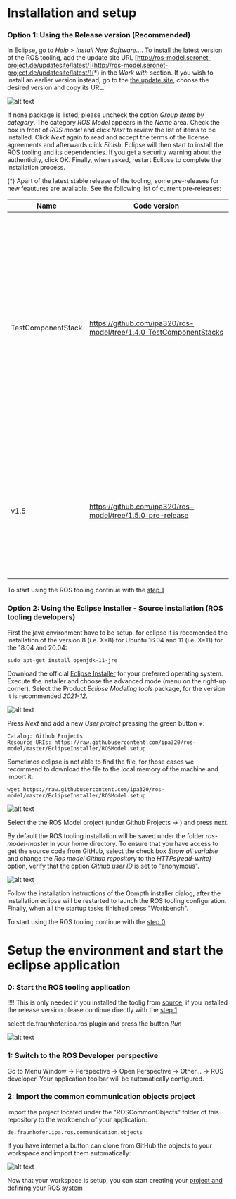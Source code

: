 # Installation and setup

### Option 1: Using the Release version (Recommended)

In Eclipse, go to *Help* > *Install New Software...*. To install the latest version of the ROS tooling, add the update site URL [http://ros-model.seronet-project.de/updatesite/latest/](http://ros-model.seronet-project.de/updatesite/latest/)(*) in the *Work with* section. If you wish to install an earlier version instead, go to the [the update site](http://ros-model.seronet-project.de/updatesite/), choose the desired version and copy its URL.

![alt text](images/install_updatesite.png)

If none package is listed, please uncheck the option *Group items by category*. The category *ROS Model* appears in the *Name* area. Check the box in front of *ROS model* and click *Next* to review the list of items to be installed. Click *Next* again to read and accept the terms of the license agreements and afterwards click *Finish*. Eclipse will then start to install the ROS tooling and its dependencies. If you get a security warning about the authenticity, click OK. Finally, when asked, restart Eclipse to complete the installation process.


(*) Apart of the latest stable release of the tooling, some pre-releases for new feautures are available. See the following list of current pre-releases:

| Name | Code version | Update Site Link | Description |
|---|---|---|---|
|TestComponentStack|https://github.com/ipa320/ros-model/tree/1.4.0_TestComponentStacks|http://ros-model.seronet-project.de/updatesite/TestComponentStacks/latest/| Added to the RosSystem metamodel the option to group components forming components stacks. This pre-release is backward compatible for the models, but the validators and generators are **not** updated. If Xtext report errors, please ignore them. |
| v1.5 | https://github.com/ipa320/ros-model/tree/1.5.0_pre-release |http://ros-model.seronet-project.de/updatesite/pre-release/latest/| Long term version of the grammar (simplified for the 1.4 release). **This version is not backwards compatible with 1.3 and earlier releases**|



To start using the ROS tooling continue with the [step 1](#1-switch-to-the-ros-developer-perspective)

### Option 2: Using the Eclipse Installer - Source installation (ROS tooling developers)

First the java environment have to be setup, for eclipse it is recomended the installation of the version 8 (i.e. X=8) for Ubuntu 16.04 and 11 (i.e. X=11) for the 18.04 and 20.04:
```
sudo apt-get install openjdk-11-jre
```
Download the official [Eclipse Installer](https://www.eclipse.org/downloads/packages/installer) for your preferred operating system. Execute the installer and choose the advanced mode (menu on the right-up corner). Select the Product *Eclipse Modeling tools* package, for the version it is recommended *2021-12*.

![alt text](images/eclipse_installer1.png)

Press *Next* and add a new *User project* pressing the green button *+*:
```
Catalog: Github Projects
Resource URIs: https://raw.githubusercontent.com/ipa320/ros-model/master/EclipseInstaller/ROSModel.setup
```
Sometimes eclipse is not able to find the file, for those cases we recommend to download the file to the local memory of the machine and import it:

```
wget https://raw.githubusercontent.com/ipa320/ros-model/master/EclipseInstaller/ROSModel.setup
```

![alt text](images/eclipse_installer2.png)

Select the the ROS Model project (under Github Projects -> <User>) and press next.

By default the ROS tooling installation will be saved under the folder *ros-model-master* in your home directory. To ensure that you have access to get the source code from GitHub, select the check box *Show all variable* and change the *Ros model Github repository* to the *HTTPs(read-write)* option, verify that the option *Github user ID* is set to "anonymous".

![alt text](images/eclipse_installer3.png)

Follow the installation instructions of the Oompth installer dialog, after the installation eclipse will be restarted to launch the ROS tooling configuration. Finally, when all the startup tasks finished press "Workbench".

To start using the ROS tooling continue with the [step 0](#0-start-the-ros-tooling-application)

# Setup the environment and start the eclipse application

### 0: Start the ROS tooling application

:bangbang::bangbang: This is only needed if you installed the toolig from [source](#option-2-using-the-eclipse-installer---source-installation-ros-tooling-developers), if you installed the release version please continue directly with the [step 1](#1-switch-to-the-ros-developer-perspective)

select de.fraunhofer.ipa.ros.plugin and press the button *Run*

![alt text](images/run_ros_tooling.png)

### 1: Switch to the ROS Developer perspective

Go to Menu Window -> Perspective -> Open Perspective -> Other... -> ROS developer. Your application toolbar will be automatically configured.

### 2: Import the common communication objects project

import the project located under the "ROSCommonObjects" folder of this repository to the workbench of your application:
```
de.fraunhofer.ipa.ros.communication.objects
```

If you have internet a button can clone from GitHub the objects to your workspace and import them automatically:

![alt text](images/clone_and_import.png)

Now that your workspace is setup, you can start creating your [project and defining your ROS system](#Tutorials)
